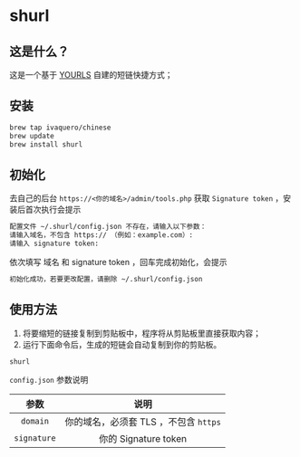 # shurl

## 这是什么？

这是一个基于 [YOURLS](https://yourls.org/) 自建的短链快捷方式；

## 安装

```sh
brew tap ivaquero/chinese
brew update
brew install shurl
```

## 初始化

去自己的后台 `https://<你的域名>/admin/tools.php` 获取 `Signature token` ，安装后首次执行会提示

```sh
配置文件 ~/.shurl/config.json 不存在，请输入以下参数：
请输入域名，不包含 https:// （例如：example.com）: 
请输入 signature token: 
```

依次填写 域名 和 signature token ，回车完成初始化，会提示

```sh
初始化成功，若要更改配置，请删除 ~/.shurl/config.json
```

## 使用方法

1. 将要缩短的链接复制到剪贴板中，程序将从剪贴板里直接获取内容；
2. 运行下面命令后，生成的短链会自动复制到你的剪贴板。

```sh
shurl
```

`config.json` 参数说明

|    参数     |                 说明                  |
| :---------: | :-----------------------------------: |
|  `domain`   | 你的域名，必须套 TLS ，不包含 `https` |
| `signature` |         你的 Signature token          |
